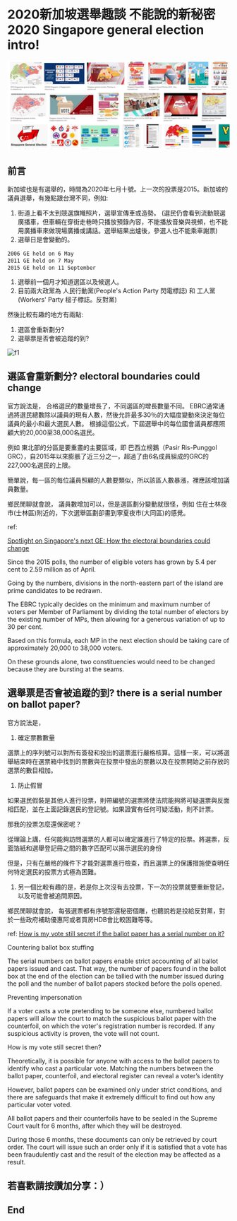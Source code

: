# 2020新加坡選舉趣談 不能說的新秘密 2020 Singapore general election intro!
![f1](https://github.com/HCH1/blog/blob/master/fig/sge1.JPG)

## 前言
新加坡也是有選舉的，時間為2020年七月十號。上一次的投票是2015。新加坡的議員選舉，有幾點跟台灣不同，例如:
1. 街道上看不太到競選旗幟照片，選舉宣傳車或造勢。
(選民仍會看到流動競選廣播車，但車輛在穿街走巷時只播放預錄內容，不能播放音樂與視頻，也不能用廣播車來做現場廣播或講話。選舉結果出爐後，參選人也不能乘車謝票)
1. 選舉日是會變動的。
```
2006 GE held on 6 May
2011 GE held on 7 May
2015 GE held on 11 September
```
1. 選舉前一個月才知道選區以及候選人。
1. 目前兩大政黨為 人民行動黨(People's Action Party 閃電標誌) 和 工人黨(Workers' Party 槌子標誌。反對黨)

然後比較有趣的地方有兩點:
1. 選區會重新劃分?
2. 選舉票是否會被追蹤的到?

![f1](https://github.com/HCH1/blog/blob/master/fig/sge2.JPG)

## 選區會重新劃分? electoral boundaries could change
官方說法是，
合格選民的數量增長了，不同選區的增長數量不同。
EBRC通常通過將選民總數除以議員的現有人數，然後允許最多30％的大幅度變動來決定每位議員的最小和最大選民人數。
根據這個公式，下屆選舉中的每位國會議員都應照顧大約20,000至38,000名選民。

例如 東北部的分區是要重畫的主要區域，即 巴西立榜鵝（Pasir Ris-Punggol GRC），自2015年以來膨脹了近三分之一，超過了由6名成員組成的GRC的227,000名選民的上限。

簡單說，每一區的每位議員照顧的人數要類似，所以該區人數暴漲，裡應該增加議員數量。

鄉民閒聊就會說，
議員數增加可以，但是選區劃分變動就很怪，例如 住在士林夜市(士林區)附近的，下次選舉區劃卻畫到寧夏夜市(大同區)的感覺。

ref:

[Spotlight on Singapore's next GE: How the electoral boundaries could change](https://www.straitstimes.com/singapore/electoral-boundaries-drawing-the-battle-lines)

Since the 2015 polls, the number of eligible voters has grown by 5.4 per cent to 2.59 million as of April.

Going by the numbers, divisions in the north-eastern part of the island are prime candidates to be redrawn.

The EBRC typically decides on the minimum and maximum number of voters per Member of Parliament by dividing the total number of electors by the existing number of MPs, then allowing for a generous variation of up to 30 per cent.

Based on this formula, each MP in the next election should be taking care of approximately 20,000 to 38,000 voters.

On these grounds alone, two constituencies would need to be changed because they are bursting at the seams.


## 選舉票是否會被追蹤的到? there is a serial number on ballot paper?
官方說法是，
1. 確定票數數量

選票上的序列號可以對所有簽發和投出的選票進行嚴格核算。這樣一來，可以將選舉結束時在選票箱中找到的票數與在投票中發出的票數以及在投票開始之前存放的選票的數目相加。

1. 防止假冒

如果選民假裝是其他人進行投票，則帶編號的選票將使法院能夠將可疑選票與反面相匹配，並在上面記錄選民的登記號。如果證實有任何可疑活動，則不計票。

那我的投票怎麼還保密呢？

從理論上講，任何能夠訪問選票的人都可以確定誰進行了特定的投票。將選票，反面箔紙和選舉登記冊之間的數字匹配可以揭示選民的身份

但是，只有在嚴格的條件下才能對選票進行檢查，而且選票上的保護措施使查明任何特定選民的投票方式極為困難。

1. 另一個比較有趣的是，若是你上次沒有去投票，下一次的投票就要重新登記，以及可能會被追問原因。

鄉民閒聊就會說，
每張選票都有序號那還秘密個雕，也聽說若是投給反對黨，對於一些政府補助優惠阿或者買房HDB會比較困難等等。

ref:
[How is my vote still secret if the ballot paper has a serial number on it?](https://www.gov.sg/article/how-is-my-vote-still-secret-if-the-ballot-paper-has-a-serial-number-on-it)

Countering ballot box stuffing

The serial numbers on ballot papers enable strict accounting of all ballot papers issued and cast. That way, the number of papers found in the ballot box at the end of the election can be tallied with the number issued during the poll and the number of ballot papers stocked before the polls opened.  

Preventing impersonation

If a voter casts a vote pretending to be someone else, numbered ballot papers will allow the court to match the suspicious ballot paper with the counterfoil, on which the voter's registration number is recorded. If any suspicious activity is proven, the vote will not count.

How is my vote still secret then?

Theoretically, it is possible for anyone with access to the ballot papers to identify who cast a particular vote. Matching the numbers between the ballot paper, counterfoil, and electoral register can reveal a voter’s identity

However, ballot papers can be examined only under strict conditions, and there are safeguards that make it extremely difficult to find out how any particular voter voted.

All ballot papers and their counterfoils have to be sealed in the Supreme Court vault for 6 months, after which they will be destroyed.

During those 6 months, these documents can only be retrieved by court order. The court will issue such an order only if it is satisfied that a vote has been fraudulently cast and the result of the election may be affected as a result.

## 若喜歡請按讚加分享：）

## End
